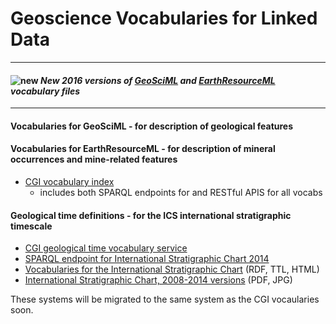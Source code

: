 # Geoscience Vocabularies for Linked Data

---

####  ![new](http://www.geosciml.com/theme/img/new.gif) *New 2016 versions of [GeoSciML](http://resource.geosciml.org/vocabulary/cgi/2016/) and [EarthResourceML](http://resource.geosciml.org/vocabulary/earthresourceml/2016/) vocabulary files*

---

#### **Vocabularies for GeoSciML** - for  description of geological features
#### **Vocabularies for EarthResourceML** - for description of mineral occurrences and mine-related features
* [CGI vocabulary index](http://resource.geosciml.org/def/voc/)
    * includes both SPARQL endpoints for and RESTful APIS for all vocabs

#### **Geological time definitions** - for  the ICS international stratigraphic timescale
* [CGI geological time vocabulary service](http://auscope-services.arrc.csiro.au/sissvoc/isc2013/collection)
* [SPARQL endpoint for International Stratigraphic Chart 2014](http://resource.geosciml.org/sparql/isc2014)
* [Vocabularies for the International Stratigraphic Chart](http://resource.geosciml.org/vocabulary/timescale/) (RDF, TTL, HTML)
* [International Stratigraphic Chart, 2008-2014 versions](http://www.stratigraphy.org/index.php/ics-chart-timescale) (PDF, JPG)

These systems will be migrated to the same system as the CGI vocaularies soon.
